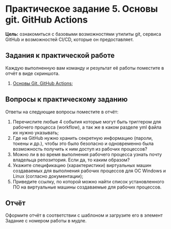 # Практическое задание 5. Основы git. GitHub Actions

**Цель:** ознакомиться с базовыми возможностями утилиты git, сервиса GitHub и возможностей CI/CD, которые он предоставляет.

## Задания к практической работе

Каждую выполненную вам команду и результат её работы поместите в отчёт в виде скриншота.

1. [Основы Git. GitHub Actions](./task_05_subtasks/task_05.1.md);

## Вопросы к практическому заданию

Ответы на следующие вопросы поместите в отчёт:

1. Перечислите любые 4 события которые могут быть триггером для рабочего процесса (workflow), а так же в каком разделе yml файла их нужно указывать;
2. Где на GitHub нужно хранить секретную информацию (пароли, токены и др.), чтобы это было безопасно и одновременно была возможность получить к ним доступ из рабочих процессов?
3. Можно ли в во время выполнения рабочего процесса узнать почту владельца репозитория. Если да, то каким образом?
4. Укажите спецификацию (характеристики) виртуальных машин создаваемых для выполнения рабочих процессов для ОС Windows и Linux (согласно документации);
5. Приведите ссылку, по которой можно найти список установленного ПО на виртуальные машины создаваемые для рабочих процессов.

## Отчёт

Оформите отчёт в соответствии с шаблоном и загрузите его в элемент Задание с номером работы в мудле.